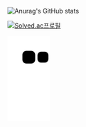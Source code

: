 
<!--
**suyong5713/suyong5713** is a ✨ _special_ ✨ repository because its `README.md` (this file) appears on your GitHub profile.

Here are some ideas to get you started:

- 🔭 I’m currently working on ...
- 🌱 I’m currently learning ...
- 👯 I’m looking to collaborate on ...
- 🤔 I’m looking for help with ...
- 💬 Ask me about ...
- 📫 How to reach me: ...
- 😄 Pronouns: ...
- ⚡ Fun fact: ...
-->
![Anurag's GitHub stats](https://github-readme-stats.vercel.app/api?username=suyong5713&show_icons=true&theme=radical)

[![Solved.ac프로필](http://mazassumnida.wtf/api/v2/generate_badge?boj=sy5713)](https://solved.ac/sy5713)

![snake gif](https://github.com/suyong5713/suyong5713/blob/output/github-contribution-grid-snake.svg)
